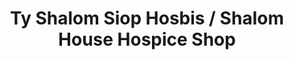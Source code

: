 ---
title: "Ty Shalom Siop Hosbis / Shalom House Hospice Shop"
url: /fishguard/ty-shalom-siop-hosbis-shalom-house-hospice-shop/
shop: Gebrauchtwaren
---